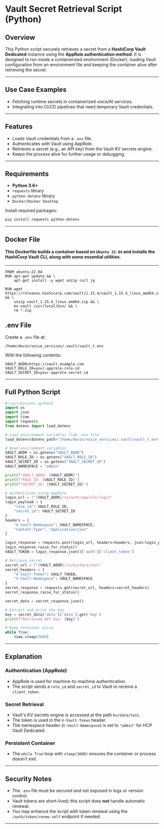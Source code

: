#  Vault Secret Retrieval Script (Python)

##  Overview

This Python script securely retrieves a secret from a **HashiCorp Vault Dedicated** instance using the **AppRole authentication method**. It is designed to run inside a containerized environment (Docker), loading Vault configuration from an environment file and keeping the container alive after retrieving the secret.

---
##  Use Case Examples

- Fetching runtime secrets in containerized voice/AI services.
- Integrating into CI/CD pipelines that need temporary Vault credentials.


---

##  Features

- Loads Vault credentials from a `.env` file.
- Authenticates with Vault using AppRole.
- Retrieves a secret (e.g., an API key) from the Vault KV secrets engine.
- Keeps the process alive for further usage or debugging.

---

##  Requirements

- **Python 3.6+**
- `requests` library
- `python-dotenv` library
- `Docker/Docker Desktop`

Install required packages:

```bash
pip install requests python-dotenv
```

---
## Docker File
#### This Dockerfile builds a container based on `Ubuntu 22.04` and installs the HashiCorp Vault CLI, along with some essential utilities. 
---
```docker
FROM ubuntu:22.04
RUN apt-get update && \
    apt-get install -y wget unzip curl jq

RUN wget https://releases.hashicorp.com/vault/1.15.4/vault_1.15.4_linux_amd64.zip && \
    unzip vault_1.15.4_linux_amd64.zip && \
    mv vault /usr/local/bin/ && \
    rm *.zip

```
##  .env File

Create a `.env` file at:

```
/home/devin/voice_services/.vault/vault_t.env
```

With the following contents:

```env
VAULT_ADDR=https://vault.example.com
VAULT_ROLE_ID=your-approle-role-id
VAULT_SECRET_ID=your-approle-secret-id
```



---

##  Full Python Script

```python
#!/usr/bin/env python3
import os
import json
import time
import requests
from dotenv import load_dotenv

# Load environment variables from .env file
load_dotenv(dotenv_path="/home/devin/voice_services/.vault/vault_t.env")

# Read environment variables
VAULT_ADDR = os.getenv("VAULT_ADDR")
VAULT_ROLE_ID = os.getenv("VAULT_ROLE_ID")
VAULT_SECRET_ID = os.getenv("VAULT_SECRET_ID")
VAULT_NAMESPACE = "admin"

print(f"VAULT_ADDR: {VAULT_ADDR}")
print(f"ROLE_ID: {VAULT_ROLE_ID}")
print(f"SECRET_ID: {VAULT_SECRET_ID}")

# Authenticate using AppRole
login_url = f"{VAULT_ADDR}/v1/auth/approle/login"
login_payload = {
    "role_id": VAULT_ROLE_ID,
    "secret_id": VAULT_SECRET_ID
}
headers = {
    "X-Vault-Namespace": VAULT_NAMESPACE,
    "Content-Type": "application/json"
}

login_response = requests.post(login_url, headers=headers, json=login_payload)
login_response.raise_for_status()
VAULT_TOKEN = login_response.json()['auth']['client_token']

# Retrieve secret
secret_url = f"{VAULT_ADDR}/v1/kv/data/test"
secret_headers = {
    "X-Vault-Token": VAULT_TOKEN,
    "X-Vault-Namespace": VAULT_NAMESPACE
}
secret_response = requests.get(secret_url, headers=secret_headers)
secret_response.raise_for_status()

secret_data = secret_response.json()

# Extract and print the key
key = secret_data['data']['data'].get('key')
print(f"Retrieved API Key: {key}")

# Keep container alive
while True:
    time.sleep(3600)
```

---

##  Explanation

###  Authentication (AppRole)
- AppRole is used for machine-to-machine authentication.
- The script sends a `role_id` and `secret_id` to Vault to receive a `client_token`.

###  Secret Retrieval
- Vault's KV secrets engine is accessed at the path `kv/data/test`.
- The token is used in the `X-Vault-Token` header.
- The namespace header (`X-Vault-Namespace`) is set to `"admin"` for HCP Vault Dedicated.

###  Persistent Container
- The `while True` loop with `sleep(3600)` ensures the container or process doesn't exit.

---

##  Security Notes

- The `.env` file must be secured and not exposed in logs or version control.
- Vault tokens are short-lived; this script does **not** handle automatic renewal.
- You may enhance the script with token renewal using the `/auth/token/renew-self` endpoint if needed.

---










